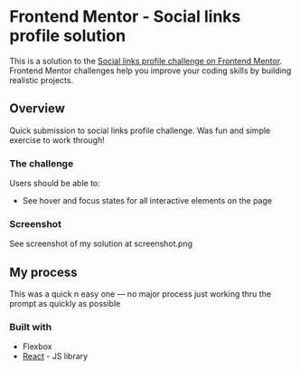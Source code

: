 # Frontend Mentor - Social links profile solution

This is a solution to the [Social links profile challenge on Frontend Mentor](https://www.frontendmentor.io/challenges/social-links-profile-UG32l9m6dQ). Frontend Mentor challenges help you improve your coding skills by building realistic projects.


## Overview
Quick submission to social links profile challenge. Was fun and simple exercise to work through!

### The challenge

Users should be able to:

- See hover and focus states for all interactive elements on the page

### Screenshot
See screenshot of my solution at screenshot.png

## My process
This was a quick n easy one — no major process just working thru the prompt as quickly as possible

### Built with

- Flexbox
- [React](https://reactjs.org/) - JS library

